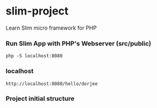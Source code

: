 # slim-project
Learn Slim micro framework for PHP

### Run Slim App with PHP's Webserver (src/public)
`
php -S localhost:8080
`

### localhost
`http://localhost:8080/hello/dorjee`

### Project initial structure

<!-- 
.
├── project
│   └── src
│       └── public 
-->
